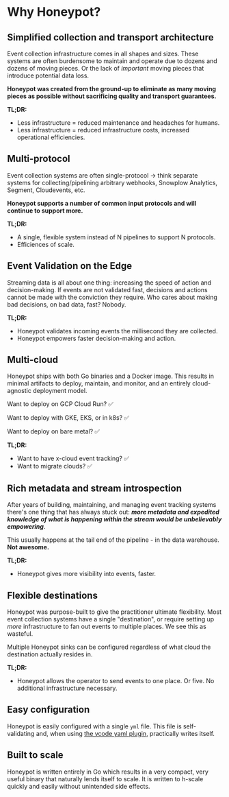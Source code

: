 # Why Honeypot?

## **Simplified collection and transport architecture**

Event collection infrastructure comes in all shapes and sizes. These systems are often burdensome to maintain and operate due to dozens and dozens of moving pieces. Or the lack of *important* moving pieces that introduce potential data loss.

**Honeypot was created from the ground-up to eliminate as many moving pieces as possible without sacrificing quality and transport guarantees.**

**TL;DR:**

- Less infrastructure = reduced maintenance and headaches for humans.
- Less infrastructure = reduced infrastructure costs, increased operational efficiencies.


## **Multi-protocol**

Event collection systems are often single-protocol -> think separate systems for collecting/pipelining arbitrary webhooks, Snowplow Analytics, Segment, Cloudevents, etc.

**Honeypot supports a number of common input protocols and will continue to support more.**

**TL;DR:**

- A single, flexible system instead of N pipelines to support N protocols.
- Efficiences of scale.

## **Event Validation on the Edge**

Streaming data is all about one thing: increasing the speed of action and decision-making. If events are not validated fast, decisions and actions cannot be made with the conviction they require. Who cares about making bad decisions, on bad data, fast? Nobody.

**TL;DR:**

- Honeypot validates incoming events the millisecond they are collected.
- Honeypot empowers faster decision-making and action.

## **Multi-cloud**

Honeypot ships with both Go binaries and a Docker image. This results in minimal artifacts to deploy, maintain, and monitor, and an entirely cloud-agnostic deployment model.

Want to deploy on GCP Cloud Run? ✅

Want to deploy with GKE, EKS, or in k8s? ✅

Want to deploy on bare metal? ✅

**TL;DR:**

- Want to have x-cloud event tracking? ✅
- Want to migrate clouds? ✅

## **Rich metadata and stream introspection**

After years of building, maintaining, and managing event tracking systems there's one thing that has always stuck out: ***more metadata and expedited knowledge of what is happening within the stream would be unbelievably empowering***.

This usually happens at the tail end of the pipeline - in the data warehouse. **Not awesome.**

**TL;DR:**

- Honeypot gives more visibility into events, faster.

## **Flexible destinations**

Honeypot was purpose-built to give the practitioner ultimate flexibility. Most event collection systems have a single "destination", or require setting up *more* infrastructure to fan out events to multiple places. We see this as wasteful.

Multiple Honeypot sinks can be configured regardless of what cloud the destination actually resides in.

**TL;DR:**

- Honeypot allows the operator to send events to one place. Or five. No additional infrastructure necessary.


## **Easy configuration**

Honeypot is easily configured with a single `yml` file. This file is self-validating and, when using [the vcode yaml plugin](https://marketplace.visualstudio.com/items?itemName=redhat.vscode-yaml), practically writes itself.

## **Built to scale**

Honeypot is written entirely in Go which results in a very compact, very useful binary that naturally lends itself to scale. It is written to h-scale quickly and easily without unintended side effects.

